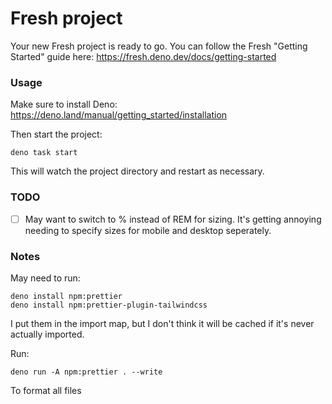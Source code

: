 # Fresh project

Your new Fresh project is ready to go. You can follow the Fresh "Getting
Started" guide here: https://fresh.deno.dev/docs/getting-started

### Usage

Make sure to install Deno: https://deno.land/manual/getting_started/installation

Then start the project:

```
deno task start
```

This will watch the project directory and restart as necessary.

### TODO

- [ ] May want to switch to % instead of REM for sizing. It's getting annoying needing to specify sizes for mobile and desktop seperately.

### Notes

May need to run:

```
deno install npm:prettier
deno install npm:prettier-plugin-tailwindcss
```

I put them in the import map, but I don't think it will be cached if it's never actually imported.

Run:

```
deno run -A npm:prettier . --write
```

To format all files
